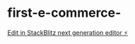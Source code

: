 # first-e-commerce-

[Edit in StackBlitz next generation editor ⚡️](https://stackblitz.com/~/github.com/Patojoel/first-e-commerce-)